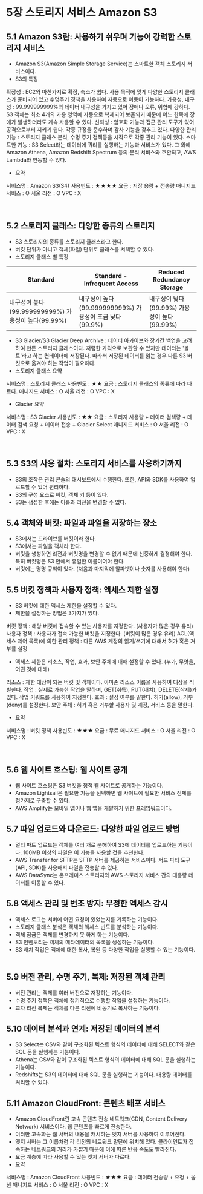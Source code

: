 # 5장 스토리지 서비스 Amazon S3
## 5.1 Amazon S3란: 사용하기 쉬우며 기능이 강력한 스토리지 서비스
- Amazon S3(Amazon Simple Storage Service)는 스마트한 객체 스토리지 서비스이다.
- S3의 특징

확장성 : EC2와 마찬가지로 확장, 축소가 쉽다. 사용 목적에 맞게 다양한 스토리지 클래스가 준비되어 있고 수명주기 정책을 사용하여 자동으로 이동이 가능하다.
가용성, 내구성 : 99.999999999%의 데이터 내구성을 가지고 있어 장애나 오류, 위협에 강하다. S3 객체는 최소 4개의 가용 영역에 자동으로 복제되어 보존되기 때문에 어느 한쪽에 장애가 발생하더라도 계속 사용할 수 있다.
신뢰성 : 암호화 기능과 접근 관리 도구가 있어 공격으로부터 지키기 쉽다. 각종 규정을 준수하며 감사 기능을 갖추고 있다.
다양한 관리 기능 : 스토리지 클래스 분석, 수명 주기 정책등을 시작으로 각종 관리 기능이 있다.
스마트한 기능 : S3 Select라는 데이터에 쿼리를 실행하는 기능과 서비스가 있다. 그 외에 Amazon Athena, Amazon Redshift Spectrum 등의 분석 서비스와 호환되고, AWS Lambda와 연동할 수 있다.

- 요약

서비스명 : Amazon S3(S4)
사용빈도 : ★★★★
요금 : 저장 용량 + 전송량
매니지드 서비스 : O
서울 리전 : O
VPC : X

 
## 5.2 스토리지 클래스: 다양한 종류의 스토리지
- S3 스토리지의 종류를 스토리지 클래스라고 한다.
- 버킷 단위가 아니고 객체(파일) 단위로 클래스를 서택할 수 있다.
- 스토리지 클래스 별 특징
  
| Standard                                            | Standard - Infrequent Access                            | Reduced Redundancy Storage                  |
|-----------------------------------------------------|---------------------------------------------------------|---------------------------------------------|
| 내구성이 높다 (99.999999999%) 가용성이 높다(99.99%) | 내구성이 높다 (99.999999999%) 가용성이 조금 낮다(99.9%) | 내구성이 낮다(99.99%) 가용성이 높다(99.99%) |  

- S3 Glacier/S3 Glacier Deep Archive : 데이터 아카이브와 장기간 백업을 고려하여 만든 스토리지 클래스이다. 저렴한 가격으로 보관할 수 있지만 데이터는 '볼트'라고 하는 컨테이너에 저장된다. 따라서 저장된 데이터를 읽는 경우 다른 S3 버킷으로 옮겨야 하는 작업이 필요하다.
- 스토리지 클래스 요약

서비스명 : 스토리지 클래스
사용빈도 : ★★
요금 : 스토리지 클래스의 종류에 따라 다르다.
매니지드 서비스 : O
서울 리전 : O
VPC : X

- Glacier 요약

서비스명 : S3 Glacier
사용빈도 : ★★
요금 : 스토리지 사용량 + 데이터 검색량 + 데이터 검색 요청 + 데이터 전송 + Glacier Select
매니지드 서비스 : O
서울 리전 : O
VPC : X

 
## 5.3 S3의 사용 절차: 스토리지 서비스를 사용하기까지
- S3의 조작은 관리 콘솔의 대시보드에서 수행한다. 또한, API와 SDK를 사용하여 업로드할 수 있어 편리하다.
- S3의 구성 요소로 버킷, 객체 키 등이 있다.
- S3는 생성한 후에는 이름과 리전을 변경할 수 없다.
 
## 5.4 객체와 버킷: 파일과 파일을 저장하는 장소
- S3에서는 드라이브를 버킷이라 한다.
- S3에서는 파일을 객체라 한다.
- 버킷을 생성하면 리전과 버킷명을 변경할 수 없기 때문에 신중하게 결졍해야 한다. 특히 버킷명은 S3 안에서 유일한 이름이어야 한다.
- 버킷에는 명명 규칙이 있다. (처음과 마지막에 알파벳이나 숫자를 사용해야 한다)
 
## 5.5 버킷 정책과 사용자 정책: 액세스 제한 설정
- S3 버킷에 대한 액세스 제한을 설정할 수 있다.
- 제한을 설정하는 방법은 3가지가 있다.

버킷 정책 : 해당 버킷에 접속할 수 있는 사용자를 지정한다. (사용자가 많은 경우 유리)
사용자 정책 : 사용자가 접속 가능한 버킷을 지정한다. (버킷이 많은 경우 유리)
ACL(액세스 제어 목록)에 의한 관리 정책 : 다른 AWS 계정의 읽기/쓰기에 대해서 허가 혹은 거부를 설정

- 액세스 제한은 리소스, 작업, 효과, 보안 주체에 대해 설정할 수 있다. (누가, 무엇을, 어떤 것에 대해)

리소스 : 제한 대상이 되는 버킷 및 객체이다. 아마존 리소스 이름을 사용하여 대상을 식별한다.
작업 : 실제로 가능한 작업을 말하며, GET(취득), PUT(배치), DELETE(삭제)가 있다. 작업 키워드를 사용하여 지정한다.
효과 : 설졍 여부를 말한다. 허가(allow), 거부(deny)를 설정한다.
보안 주체 : 허가 혹은 거부할 사용자 및 계정, 서비스 등을 말한다.

- 요약

서비스명 : 버킷 정책
사용빈도 : ★★★
요금 : 무료
매니지드 서비스 : O
서울 리전 : O
VPC : X

 
## 5.6 웹 사이트 호스팅: 웹 사이트 공개
- 웹 사이트 호스팅은 S3 버킷을 정적 웹 사이트로 공개하는 기능이다.
- Amazon Lightsail은 필요한 기능을 선택하면 웹 사이트에 필요한 서비스 전체를 정가제로 구축할 수 있다.
- AWS Amplify는 모바일 앱이나 웹 앱을 개발하기 위한 프레임워크이다.
 
## 5.7 파일 업로드와 다운로드: 다양한 파일 업로드 방법
- 멀티 파트 업로드는 객체를 여러 개로 분해하여 S3에 데이터를 업로드하는 기능이다. 100MB 이상의 파일은 이 기능을 사용할 것을 추천한다.
- AWS Transfer for SFTP는 SFTP 서버를 제공하는 서비스이다. 서드 파티 도구(API, SDK)를 사용해서 파일을 전송할 수 있다.
- AWS DataSync는 온프레미스 스토리지와 AWS 스토리지 서비스 간의 대용량 데이터를 이동할 수 있다.
 
## 5.8 액세스 관리 및 변조 방지: 부정한 액세스 감시
- 액세스 로그는 서버에 어떤 요청이 있었는지를 기록하는 기능이다.
- 스토리지 클래스 분석은 객체의 액세스 빈도를 분석하는 기능이다.
- 객체 잠금은 객체를 변경하지 못 하게 하는 기능이다.
- S3 인벤토리는 객체의 메타데이터의 목록을 생성하는 기능이다.
- S3 배치 작업은 객체에 대한 복사, 복원 등 다양한 작업을 실행할 수 있는 기능이다.
 
## 5.9 버전 관리, 수명 주기, 복제: 저장된 객체 관리
- 버전 관리는 객체를 여러 버전으로 저장하는 기능이다.
- 수명 주기 정책은 객체에 정기적으로 수행할 작업을 설정하는 기능이다.
- 교차 리전 복제는 객체를 다른 리전에 비동기로 복사하는 기능이다.
 
## 5.10 데이터 분석과 연계: 저장된 데이터의 분석
- S3 Select는 CSV와 같이 구조화된 텍스트 형식의 데이터에 대해 SELECT와 같은 SQL 문을 실행하는 기능이다.
- Athena는 CSV와 같이 구조화된 텍스트 형식의 데이터에 대해 SQL 문을 실행하는 기능이다.
- Redshifts는 S3의 데이터에 대해 SQL 문을 실행하는 기능이다. 대용량 데이터를 처리할 수 있다.
 
## 5.11 Amazon CloudFront: 콘텐츠 배포 서비스
- Amazon CloudFront란 고속 콘텐츠 전송 네트워크(CDN, Content Delivery Network) 서비스이다. 웹 콘텐츠를 빠르게 전송한다.
- 이러한 고속화는 웹 서버의 내용을 캐시하는 엣지 서버를 사용하여 이루어진다.
- 엣지 서버는 그 이름처럼 각 리전의 네트워크 말단에 위치해 있다. 클라이언트가 접속하는 네트워크의 거리가 가깝기 때문에 이에 따른 반응 속도도 빨라진다.
- 요금 계층에 따라 사용할 수 있는 엣지 서버가 다르다.
- 요약

서비스명 : Amazon CloudFront
사용빈도 : ★★★
요금 : 데이터 전송량 + 요청 + 옵션
매니지드 서비스 : O
서울 리전 : O
VPC : X

